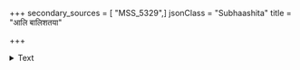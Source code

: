 +++
secondary_sources = [ "MSS_5329",]
jsonClass = "Subhaashita"
title = "आलि बालिशतया"

+++

<details><summary>Text</summary>

आलि बालिशतया बलिरस्मै दीयतां बलिभुजे न कदापि।  
केवलं हि कलकण्ठशिशूनाम् एष एव कुशलेषु निदानम्॥
</details>
